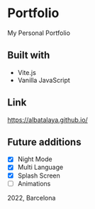 # Portfolio

My Personal Portfolio

## Built with

- Vite.js
- Vanilla JavaScript

## Link

https://albatalaya.github.io/

## Future additions

- [x] Night Mode
- [x] Multi Language
- [x] Splash Screen
- [ ] Animations

2022, Barcelona
